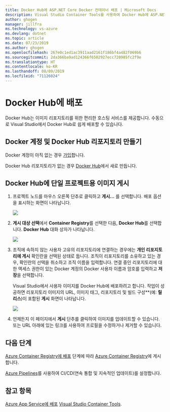 ```yaml
---
title: Docker Hub에 ASP.NET Core Docker 컨테이너 배포 | Microsoft Docs
description: Visual Studio Container Tools를 사용하여 Docker Hub에 ASP.NET Core 웹앱을 배포하는 방법을 알아봅니다.
author: ghogen
manager: jillfra
ms.technology: vs-azure
ms.devlang: dotnet
ms.topic: article
ms.date: 07/23/2019
ms.author: ghogen
ms.openlocfilehash: 267e0c1ed1ac3911aad2161f186bf4a482f069b6
ms.sourcegitcommit: 2da366ba9ad124366f6502927ecc720985fc2f9e
ms.translationtype: HT
ms.contentlocale: ko-KR
ms.lasthandoff: 08/09/2019
ms.locfileid: "71126024"
---
```

# <a name="deploy-to-docker-hub"></a>Docker Hub에 배포

Docker Hub는 이미지 리포지토리를 위한 편리한 호스팅 서비스를 제공합니다. 수동으로 Visual Studio에서 Docker Hub로 쉽게 배포할 수 있습니다.

## <a name="create-a-docker-account-and-docker-hub-repository"></a>Docker 계정 및 Docker Hub 리포지토리 만들기

Docker 계정이 아직 없는 경우 [가입](https://hub.docker.com/signup)합니다.

Docker Hub 리포지토리가 없는 경우 [Docker Hub](https://hub.docker.com/)에서 새로 만듭니다.

## <a name="publish-the-image-for-a-single-project-to-docker-hub"></a>Docker Hub에 단일 프로젝트용 이미지 게시

1. 프로젝트 노드를 마우스 오른쪽 단추로 클릭하고 **게시...** 를 선택합니다. 배포 옵션을 표시하는 화면이 나타납니다.

   ![](media/deploy-docker-hub/container-tools-docker-hub-deploy.png)

1. **게시 대상 선택**에서 **Container Registry**를 선택한 다음, **Docker Hub**를 선택합니다. **Docker Hub** 대화 상자가 나타납니다.

   ![](media/deploy-docker-hub/container-tools-docker-hub-credentials.png)

1. 조직에 속하지 않는 사용자 고유의 리포지토리에 연결하는 경우에는 **개인 리포지토리에 게시** 확인란을 선택된 상태로 둡니다. 조직이 리포지토리를 소유하고 있는 경우, 확인란의 선택을 취소하고 조직 이름을 입력합니다. 연결 중인 리포지토리에 대한 액세스 권한이 있는 Docker 계정의 Docker 사용자 이름과 암호를 입력하고 **저장**을 선택합니다.  

   Visual Studio에서 사용자 이미지를 Docker Hub에 배포하려고 합니다.  작업이 성공하면 리포지토리 이미지의 URL, 이미지 태그, 리포지토리 및 빌드 구성**(예: **릴리스**)이 포함된 **게시** 화면이 나타납니다.

   ![](media/deploy-docker-hub/container-tools-docker-hub-finished.png)

1. 언제든지 이 페이지에서 **게시** 단추를 클릭하여 이미지를 업데이트할 수 있습니다.  또는 URL 아래에 있는 링크를 사용하여 프로필을 수정하거나 제거할 수 있습니다.

## <a name="next-steps"></a>다음 단계

[Azure Container Registry에 배포](vs-azure-tools-docker-hosting-web-apps-in-docker.md) 단계에 따라 [Azure Container Registry](/azure/container-registry/)에 게시합니다.

[Azure Pipelines](/azure/devops/pipelines/?view=azure-devops)를 사용하여 CI/CD(연속 통합 및 지속적인 업데이트)를 설정합니다.

## <a name="see-also"></a>참고 항목

[Azure App Service에 배포](deploy-app-service.md)
[Visual Studio Container Tools](/visualstudio/containers/).